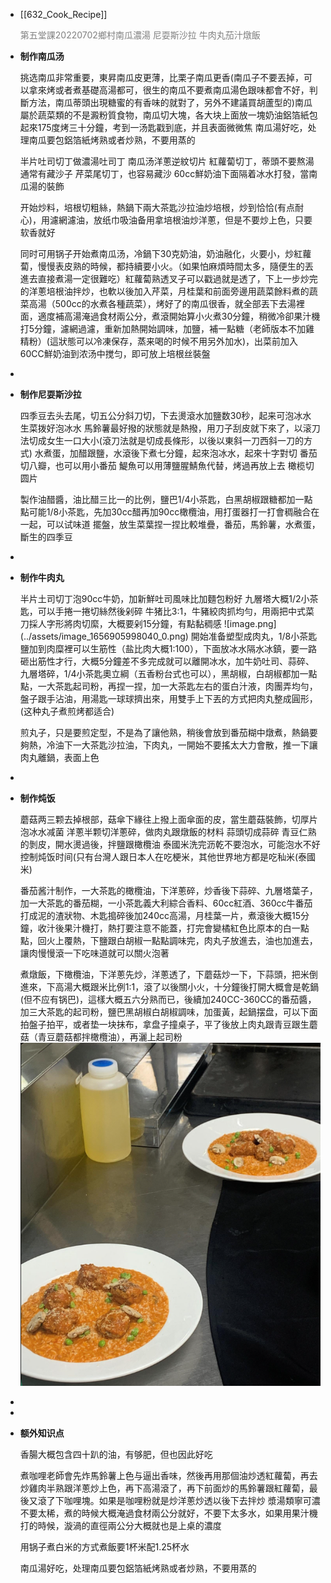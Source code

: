- [[632_Cook_Recipe]] <p style="color:grey">第五堂課20220702鄉村南瓜濃湯 尼耍斯沙拉 牛肉丸茄汁燉飯</p>
- <p style="font-weight:bold">制作南瓜汤</p>
  挑选南瓜非常重要，東昇南瓜皮更薄，比栗子南瓜更香(南瓜子不要丟掉，可以拿來烤或者煮基礎高湯都可，很生的南瓜不要煮南瓜湯色跟味都會不好，判斷方法，南瓜蒂頭出現糖蜜的有香味的就對了，另外不建議買胡蘆型的)南瓜屬於蔬菜類的不是澱粉質食物，南瓜切大塊，各大块上面放一塊奶油鋁箔紙包起來175度烤三十分鐘，考到一汤匙戳到底，并且表面微微焦
  南瓜湯好吃，处理南瓜要包鋁箔紙烤熟或者炒熟，不要用蒸的
  
  半片吐司切丁做濃湯吐司丁
  南瓜汤洋蔥逆紋切片
  紅蘿蔔切丁，蒂頭不要熬湯通常有藏沙子
  芹菜尾切丁，也容易藏沙
  60cc鮮奶油下面隔着冰水打發，當南瓜湯的裝飾
  
  开始炒料，培根切粗絲，熱鍋下兩大茶匙沙拉油炒培根，炒到恰恰(有点耐心)，用濾網濾油，放纸巾吸油备用拿培根油炒洋蔥，但是不要炒上色，只要软香就好
  
  同时可用锅子开始煮南瓜汤，冷鍋下30克奶油，奶油融化，火要小，炒紅蘿蔔，慢慢表皮熟的時候，都持續要小火。（如果怕麻煩時間太多，隨便生的丟進去直接煮湯一定很難吃）紅蘿蔔熟透叉子可以戳過就是透了，下上一步炒完的洋蔥培根油拌炒，也軟以後加入芹菜，月桂葉和前面旁邊用蔬菜餘料煮的蔬菜高湯（500cc的水煮各種蔬菜），烤好了的南瓜很香，就全部丟下去湯裡面，適度補高湯淹過食材兩公分，煮滾開始算小火煮30分鐘，稍微冷卻果汁機打5分鐘，濾網過濾，重新加熱開始調味，加鹽，補一點糖（老師版本不加雞精粉）(這狀態可以冷凍保存，蒸来喝的时候不用另外加水)，出菜前加入60CC鮮奶油到浓汤中搅匀，即可放上培根丝裝盤
-
- <p style="font-weight:bold">制作尼耍斯沙拉</p>
  四季豆去头去尾，切五公分斜刀切，下去燙滾水加鹽数30秒，起来可泡冰水
  生菜拨好泡冰水
  馬鈴薯最好撥的狀態就是熱撥，用刀子刮皮就下來了，以滚刀法切成女生一口大小(滾刀法就是切成長條形，以後以東斜一刀西斜一刀的方式)
  水煮蛋，加醋跟鹽，水滾後下煮七分鐘，起來泡冰水，起來十字對切
  番茄切八瓣，也可以用小番茄
  鯷魚可以用薄鹽腥鯖魚代替，烤過再放上去
  橄榄切圆片
  
  製作油醋醬，油比醋三比一的比例，鹽巴1/4小茶匙，白黑胡椒跟糖都加一點點可能1/8小茶匙，先加30cc醋再加90cc橄欖油，用打蛋器打一打會稠融合在一起，可以试味道
  擺盤，放生菜葉捏一捏比較堆疊，番茄，馬鈴薯，水煮蛋，斷生的四季豆
-
- <p style="font-weight:bold">制作牛肉丸</p>
  半片土司切丁泡90cc牛奶，加新鮮吐司風味比加麵包粉好
  九層塔大概1/2小茶匙，可以手捲一捲切絲然後剁碎
  牛猪比3:1，牛豬絞肉抓均勻，用兩把中式菜刀採人字形將肉切縻，大概要剁15分鐘，有點黏稠感
  ![image.png](../assets/image_1656905998040_0.png)
  開始准备塑型成肉丸，1/8小茶匙鹽加到肉糜裡可以生筋性（盐比肉大概1:100），下面放冰水隔水冰鎮，要一路砸出筋性才行，大概5分鐘差不多完成就可以離開冰水，加牛奶吐司、蒜碎、九層塔碎，1/4小茶匙奧立綱（五香粉台式也可以），黑胡椒，白胡椒都加一點點，一大茶匙起司粉，再捏一捏，加一大茶匙左右的蛋白汁液，肉團弄均勻，盤子跟手沾油，用湯匙一球球擠出來，用雙手上下丟的方式把肉丸整成圓形，(这种丸子煮煎烤都适合)
  
  煎丸子，只是要煎定型，不是為了讓他熟，稍後會放到番茄糊中燉煮，熱鍋要夠熱，冷油下一大茶匙沙拉油，下肉丸，一開始不要搖太大力會散，推一下讓肉丸離鍋，表面上色
-
- <p style="font-weight:bold">制作炖饭</p>
  
  蘑菇两三颗去掉根部，菇傘下緣往上撥上面傘面的皮，當生蘑菇裝飾，切厚片泡冰水减菌
  洋蔥半颗切洋蔥碎，做肉丸跟燉飯的材料
  蒜頭切成蒜碎
  青豆仁熟的剝皮，開水燙過後，拌鹽跟橄欖油
  泰國米洗完沥乾不要泡水，可能泡水不好控制炖饭时间(只有台灣人跟日本人在吃梗米，其他世界地方都是吃秈米(泰國米)
  
  番茄酱汁制作，一大茶匙的橄欖油，下洋蔥碎，炒香後下蒜碎、九層塔葉子，加一大茶匙的番茄糊，一小茶匙義大利綜合香料、60cc紅酒、360cc牛番茄打成泥的渣狀物、木匙搗碎後加240cc高湯，月桂葉一片，煮滾後大概15分鐘，收汁後果汁機打，熱打要注意不能蓋，打完會變橘紅色比原本的白一點點，回火上覆熱，下鹽跟白胡椒一點點調味完，肉丸子放進去，油也加進去，讓肉慢慢滾一下吃味道就可以關火泡著
  
  煮燉飯，下橄欖油，下洋蔥先炒，洋蔥透了，下蘑菇炒一下，下蒜頭，把米倒進來，下高湯大概跟米比例1:1，滾了以後關小火，十分鐘後打開大概會是乾鍋(但不应有锅巴)，這樣大概五六分熟而已，後續加240CC-360CC的番茄醬，加三大茶匙的起司粉，鹽巴黑胡椒白胡椒調味，加蛋黃，起鍋摆盘，可以下面拍盤子拍平，或者垫一块抹布，拿盘子撞桌子，平了後放上肉丸跟青豆跟生蘑菇（青豆蘑菇都拌橄欖油），再灑上起司粉
  ![image.png](../assets/image_1656906129870_0.png)
-
-
- <p style="font-weight:bold">额外知识点</p>
  香腸大概包含四十趴的油，有够肥，但也因此好吃
  
  煮咖哩老師會先炸馬鈴薯上色与逼出香味，然後再用那個油炒透紅蘿蔔，再去炒雞肉半熟跟洋蔥炒上色，再下高湯滾了，再下前面炒的馬鈴薯跟紅蘿蔔，最後又滾了下咖哩塊。如果是咖哩粉就是炒洋蔥炒透以後下去拌炒
  漿湯類寧可濃不要太稀，煮的時候大概淹過食材兩公分就好，不要下太多水，如果用果汁機打的時候，漩渦的直徑兩公分大概就也是上桌的濃度
  
  用锅子煮白米的方式煮飯要1杯米配1.25杯水
  
  南瓜湯好吃，处理南瓜要包鋁箔紙烤熟或者炒熟，不要用蒸的